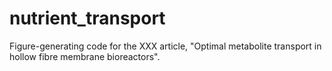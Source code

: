 # nutrient_transport
Figure-generating code for the XXX article, "Optimal metabolite transport in hollow fibre membrane bioreactors".
